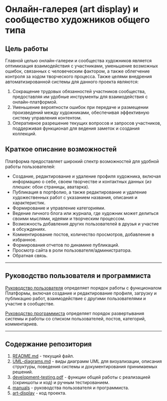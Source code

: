 # Онлайн-галерея (art display) и сообщество художников общего типа

## Цель работы
  Главной целью онлайн-галереи и сообщества художников является оптимизация взаимодействия с участниками, уменьшение возможных ошибок, связанных с человеческим фактором, а также облегчение контроля за ходом творческого процесса. 
Также целями внедрения автоматизированной системы для данного проекта являются:
1. Сокращение трудовых обязанностей участников сообщества, предоставляя им удобные инструменты для взаимодействия с онлайн-платформой.
2. Уменьшение вероятности ошибок при передаче и размещении произведений между художниками, обеспечивая эффективную систему управления контентом.
3. Оперативное разрешение текущих вопросов и запросов участников, поддерживая функционал для ведения заметок и создания коллекций.

 ## Краткое описание возможностей
Платформа предоставляет широкий спектр возможностей для удобной работы пользователей:
- Создание, редактирование и удаление профиля художника, включая информацию о себе, своем творчестве и контактных данных (*из плюшек*: обои страницы, аватарка).
- Публикация в портфолио, а также редактирование и удаление художественных работ с указанием названия, описания и характеристик.
- Формирование и управление категориями.
- Ведение личного блога или журнала, где художник может делиться своими мыслями, идеями и творческим процессом.
- Возможность добавления других пользователей в друзья и участие в обсуждениях.
- Комментирование постов, количество просмотров, добавление в избранное.
- Формирования отчетов по динамике публикаций.
- Просмотр сайта в роли пользователя/администратора.
- Обратная связь.

---
## Руководство пользователя и программиста
[Руководство пользователя](manuals/user_manual.pdf) определяет порядок работы с функционалом Платформы, включая создание и редактирование профиля, загрузку и публикацию работ, взаимодействие с другими пользователями и участие в сообществе.

[Руководство программиста](manuals/programmer_manual.pdf) определяет порядок развертывания системы и работы со списком пользователей, постов, категорий, комментариев.

---
  ## Содержание репозитория

1.	[README.md](README.md) - текущий файл.
2.	[UML-diagrams.md](UML-diagrams.md) - виды диаграмм UML для визуализации, описания структуры, поведения системы и документирования принимаемых решений.
3.	[development-testing.pdf](development-testing.pdf) - функции общей работы с реализацией (скриншоты и код) и ручным тестированием.
4.	[manuals](manuals) - руководства пользователя и программиста.
5.	[art-display](art-display/www) - код проекта.
